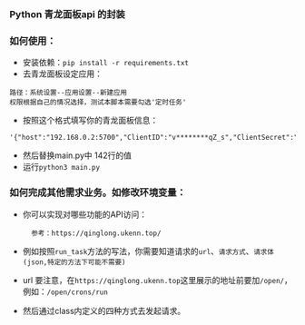 ### Python 青龙面板api 的封装
### 如何使用：
+ 安装依赖：`pip install -r requirements.txt`
+ 去青龙面板设定应用：
```text
路径：系统设置--应用设置--新建应用
权限根据自己的情况选择，测试本脚本需要勾选'定时任务'
```
+ 按照这个格式填写你的青龙面板信息：
```text
'{"host":"192.168.0.2:5700","ClientID":"v********qZ_s","ClientSecret":"Ilh**********h"}'
```
+ 然后替换main.py中 142行的值
+ 运行`python3 main.py`

### 如何完成其他需求业务。如修改环境变量：
+ 你可以实现对哪些功能的API访问：
  ```text
    参考：https://qinglong.ukenn.top/
    ```
+ 例如按照`run_task`方法的写法，你需要知道请求的`url`、`请求方式`、`请求体(json,特定的方法下可能不需要)`

+ url 要注意，在`https://qinglong.ukenn.top`这里展示的地址前要加`/open/`，例如：`/open/crons/run`
  
+ 然后通过class内定义的四种方式去发起请求。